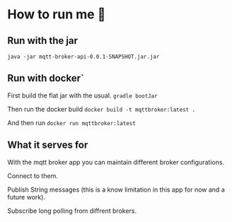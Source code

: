 # How to run me 🏃

## Run with the jar 

``java -jar mqtt-broker-api-0.0.1-SNAPSHOT.jar.jar``

## Run with docker`

First build the flat jar with the usual.
``gradle bootJar``

Then run the docker build
``docker build -t mqttbroker:latest .``

And then run 
``docker run mqttbroker:latest``


## What it serves for

With the mqtt broker app you can maintain different broker configurations.

Connect to them.

Publish String messages (this is a know limitation in this app for now and a future work).

Subscribe long polling from diffrent brokers.
